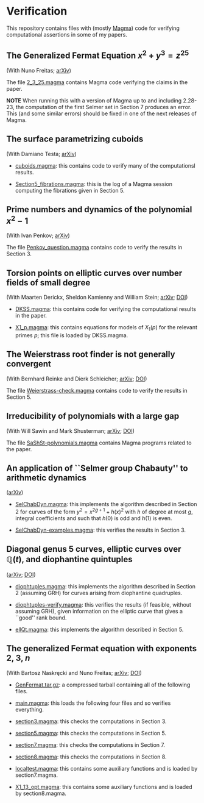 # Verification

This repository contains files with (mostly [Magma](https://magma.maths.usyd.edu.au/magma/)) code
for verifying computational assertions in some of my papers.

## The Generalized Fermat Equation $x^2 + y^3 = z^{25}$

(With Nuno Freitas; [arXiv](https://arxiv.org/abs/2506.10667))

The file [2_3_25.magma](GenFermat_2_3_25/2_3_25.magma) contains Magma code verifying
the claims in the paper.

**NOTE** When running this with a version of Magma up to and including 2.28-23,
the computation of the first Selmer set in Section 7 produces an error.
This (and some similar errors) should be fixed in one of the next releases of Magma.

## The surface parametrizing cuboids

(With Damiano Testa; [arXiv](https://arxiv.org/abs/1009.0388))

* [cuboids.magma](Cuboids/cuboids.magma):
  this contains code to verify many of the computationsl results.

* [Section5_fibrations.magma](Cuboids/Section5_fibrations.log):
  this is the log of a Magma session computing the fibrations given in Section 5.

## Prime numbers and dynamics of the polynomial $x^2 - 1$

(With Ivan Penkov; [arXiv](https://arxiv.org/abs/2502.11929))

The file [Penkov_question.magma](PenkovQuestion/Penkov_question.magma)
contains code to verify the results in Section 3.

## Torsion points on elliptic curves over number fields of small degree

(With Maarten Derickx, Sheldon Kamienny and William Stein;
[arXiv](arxiv.org/abs/1707.00364); [DOI](https://doi.org/10.2140/ant.2023.17.267))

* [DKSS.magma](DKSS/DKSS.magma):
  this contains code for verifying the computational results in the paper.

* [X1_p.magma](DKSS/X1_p.magma):
  this contains equations for models of $X_1(p)$ for the relevant primes $p$;
  this file is loaded by DKSS.magma.

## The Weierstrass root finder is not generally convergent

(With Bernhard Reinke and Dierk Schleicher;
[arXiv](arxiv.org/abs/2004.04777); [DOI](https://doi.org/10.1090/mcom/3783))

The file [Weierstrass-check.magma](Weierstrass/Weierstrass-check.magma)
contains code to verify the results in Section 5.

## Irreducibility of polynomials with a large gap

(With Will Sawin and Mark Shusterman;
[arXiv](arxiv.org/abs/1803.10811); [DOI](https://doi.org/10.4064/aa180526-12-6))

The file [SaShSt-polynomials.magma](SaShSt/SaShSt-polynomials.magma)
contains Magma programs related to the paper.

## An application of ``Selmer group Chabauty'' to arithmetic dynamics

([arXiv](arxiv.org/abs/1912.05893))

* [SelChabDyn.magma](SelChabDyn/SelChabDyn.magma):
  this implements the algorithm described in Section 2 for curves of the form
  $y^2 = x^{2g+1} + h(x)^2$ with $h$ of degree at most $g$, integral coefficients
  and such that $h(0)$ is odd and $h(1)$ is even.

* [SelChabDyn-examples.magma](SelChabDyn/SelChabDyn-examples.magma):
  this verifies the results in Section 3.

## Diagonal genus 5 curves, elliptic curves over ${\mathbb Q}(t)$, and diophantine quintuples

([arXiv](arxiv.org/abs/1711.00500); [DOI](https://doi.org/10.4064/aa180416-4-10))

* [diophtuples.magma](DiophQuintuples/diophtuples.magma):
  this implements the algorithm described in Section 2 (assuming GRH)
  for curves arising from diophantine quadruples.

* [diophtuples-verify.magma](DiophQuintuples/diophtuples-verify.magma):
  this verifies the results (if feasible, without assuming GRH),
  given information on the elliptic curve that gives a ``good'' rank bound.

* [ellQt.magma](DiophQuintuples/ellQt.magma):
  this implements the algorithm described in Section 5.

## The generalized Fermat equation with exponents 2, 3, $n$

(With Bartosz Naskręcki and Nuno Freitas;
[arXiv](https://arxiv.org/abs/1703.05058); [DOI](https://doi.org/10.1112/S0010437X19007693))

* [GenFermat.tar.gz](GenFermat_2_3_p/GenFermat.tar.gz):
  a compressed tarball containing all of the following files.

* [main.magma](GenFermat_2_3_p/main.magma):
  this loads the following four files and so verifies everything.

* [section3.magma](GenFermat_2_3_p/section3.magma):
  this checks the computations in Section 3.

* [section5.magma](GenFermat_2_3_p/section5.magma):
  this checks the computations in Section 5.

* [section7.magma](GenFermat_2_3_p/section7.magma):
  this checks the computations in Section 7.

* [section8.magma](GenFermat_2_3_p/section8.magma):
  this checks the computations in Section 8.

* [localtest.magma](GenFermat_2_3_p/localtest.magma):
  this contains some auxiliary functions and is loaded by section7.magma.

* [X1_13_opt.magma](GenFermat_2_3_p/X1_13_opt.magma):
  this contains some auxiliary functions and is loaded by section8.magma.
